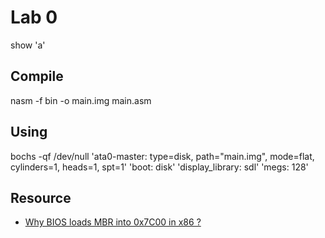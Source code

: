 # Lab 0

show 'a'

## Compile

nasm -f bin -o main.img main.asm

## Using

bochs     -qf /dev/null     'ata0-master: type=disk, path="main.img", mode=flat, cylinders=1, heads=1, spt=1'     'boot: disk'     'display_library: sdl'     'megs: 128'

## Resource

- [Why BIOS loads MBR into 0x7C00 in x86 ?](https://www.glamenv-septzen.net/en/view/6)
